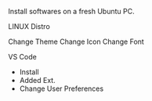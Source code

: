Install softwares on a fresh Ubuntu PC.

LINUX Distro

Change Theme
Change Icon
Change Font

VS Code 

- Install
- Added Ext.
- Change User Preferences

